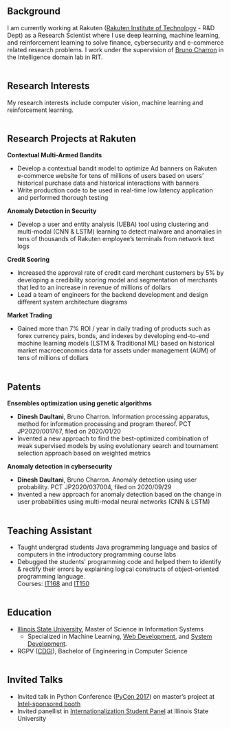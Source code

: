 ## Background
I am currently working at Rakuten ([Rakuten Institute of Technology](https://rit.rakuten.co.jp/)  - R&D Dept) as a Research Scientist where I use deep learning, machine learning, and reinforcement learning to solve finance, cybersecurity and e-commerce related research problems. I work under the supervision of [Bruno Charron](https://scholar.google.co.jp/citations?user=klbU-o4AAAAJ&hl=en) in the Intelligence domain lab in RIT. 
<br /><br />

## Research Interests
My research interests include computer vision, machine learning and reinforcement learning.
<br /><br />

## Research Projects at Rakuten
**Contextual Multi-Armed Bandits**
- Develop a contextual bandit model to optimize Ad banners on Rakuten e-commerce website for tens of millions of users based on users’ historical purchase data and historical interactions with banners
- Write production code to be used in real-time low latency application and performed thorough testing

**Anomaly Detection in Security**
- Develop a user and entity analysis (UEBA) tool using clustering and multi-modal (CNN & LSTM) learning to detect malware and anomalies in tens of thousands of Rakuten employee’s terminals from network text logs

**Credit Scoring**
- Increased the approval rate of credit card merchant customers by 5% by developing a credibility scoring model and segmentation of merchants that led to an increase in revenue of millions of dollars
- Lead a team of engineers for the backend development and design different system architecture diagrams

**Market Trading**
- Gained more than 7% ROI / year in daily trading of products such as forex currency pairs, bonds, and indexes by developing end-to-end machine learning models (LSTM & Traditional ML) based on historical market macroeconomics data for assets under management (AUM) of tens of millions of dollars
<br /><br />

## Patents
**Ensembles optimization using genetic algorithms**
- **Dinesh Daultani**, Bruno Charron. Information processing apparatus, method for information processing and program thereof. PCT JP2020/001767, filed on 2020/01/20
- Invented a new approach to find the best-optimized combination of weak supervised models by using evolutionary search and tournament selection approach based on weighted metrics

**Anomaly detection in cybersecurity**
- **Dinesh Daultani**, Bruno Charron. Anomaly detection using user probability. PCT JP2020/037004, filed on 2020/09/29
- Invented a new approach for anomaly detection based on the change in user probabilities using multi-modal neural networks (CNN & LSTM)
<br /><br />

## Teaching Assistant
- Taught undergrad students Java programming language and basics of computers in the introductory programming course labs
- Debugged the students' programming code and helped them to identify & rectify their errors by explaining logical constructs of object-oriented programming language.  
Courses: [IT168](https://coursefinder.illinoisstate.edu/it/168/) and [IT150](https://coursefinder.illinoisstate.edu/it/150/)
<br /><br />

## Education
- [Illinois State University](https://illinoisstate.edu/), Master of Science in Information Systems
	- Specialized in Machine Learning, [Web Development](https://illinoisstate.edu/academics/internet-application-development-certificate/), and [System Development](https://illinoisstate.edu/academics/systems-analyst-certificate/).
- RGPV ([CDGI](https://cdgi.edu.in/cdgi.php)), Bachelor of Engineering in Computer Science
<br /><br />

## Invited Talks
- Invited talk in Python Conference ([PyCon 2017](https://pycon-archive.python.org/2017/)) on master’s project at [Intel-sponsored booth](https://www.facebook.com/IntelDeveloperZone/videos/10154597090152338)
- Invited panellist in [Internationalization Student Panel](https://events.illinoisstate.edu/event/internationalization-of-isu-students-forum/) at Illinois State University

